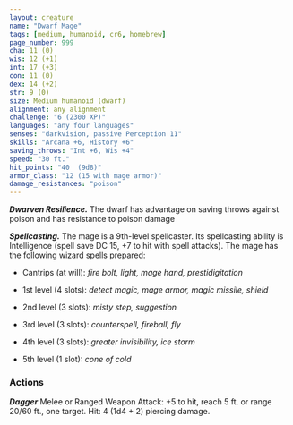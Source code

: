 ```yaml
---
layout: creature
name: "Dwarf Mage"
tags: [medium, humanoid, cr6, homebrew]
page_number: 999
cha: 11 (0)
wis: 12 (+1)
int: 17 (+3)
con: 11 (0)
dex: 14 (+2)
str: 9 (0)
size: Medium humanoid (dwarf)
alignment: any alignment
challenge: "6 (2300 XP)"
languages: "any four languages"
senses: "darkvision, passive Perception 11"
skills: "Arcana +6, History +6"
saving_throws: "Int +6, Wis +4"
speed: "30 ft."
hit_points: "40  (9d8)"
armor_class: "12 (15 with mage armor)"
damage_resistances: "poison"
---
```


***Dwarven Resilience.*** The dwarf has advantage on saving throws against poison and has resistance to poison damage

***Spellcasting.*** The mage is a 9th-level spellcaster. Its spellcasting ability is Intelligence (spell save DC 15, +7 to hit with spell attacks). The mage has the following wizard spells prepared:

* Cantrips (at will): <i>fire bolt, light, mage hand, prestidigitation</i>

* 1st level (4 slots): <i>detect magic, mage armor, magic missile, shield</i>

* 2nd level (3 slots): <i>misty step, suggestion</i>

* 3rd level (3 slots): <i>counterspell, fireball, fly</i>

* 4th level (3 slots): <i>greater invisibility, ice storm</i>

* 5th level (1 slot): <i>cone of cold</i>

### Actions

***Dagger*** Melee or Ranged Weapon Attack: +5 to hit, reach 5 ft. or range 20/60 ft., one target. Hit: 4 (1d4 + 2) piercing damage.
